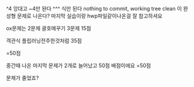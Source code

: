 ^4 앙대고 ~4만 돤다
^^^ 식만 된다
nothing to commit, working tree clean 이 완성형 문제로 나온다?
마지막 실습이랑 hwp파일같이나온걸 잘 참고하셔요

ox문제는 2문제
괄호메꾸기 3문제
15점

객관식 플립러닝전주한것처럼
35점

=50점

중간때 나온 마지막 문제가 2개로 늘어났고 50점 배점이에요
=50점

문제가 줄었죠?